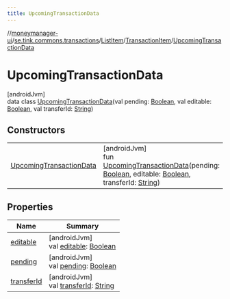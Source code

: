 ```yaml
---
title: UpcomingTransactionData
---
```

//[moneymanager-ui](../../../../../index.html)/[se.tink.commons.transactions](../../../index.html)/[ListItem](../../index.html)/[TransactionItem](../index.html)/[UpcomingTransactionData](index.html)



# UpcomingTransactionData



[androidJvm]\
data class [UpcomingTransactionData](index.html)(val pending: [Boolean](https://kotlinlang.org/api/latest/jvm/stdlib/kotlin/-boolean/index.html), val editable: [Boolean](https://kotlinlang.org/api/latest/jvm/stdlib/kotlin/-boolean/index.html), val transferId: [String](https://kotlinlang.org/api/latest/jvm/stdlib/kotlin/-string/index.html))



## Constructors


| | |
|---|---|
| [UpcomingTransactionData](-upcoming-transaction-data.html) | [androidJvm]<br>fun [UpcomingTransactionData](-upcoming-transaction-data.html)(pending: [Boolean](https://kotlinlang.org/api/latest/jvm/stdlib/kotlin/-boolean/index.html), editable: [Boolean](https://kotlinlang.org/api/latest/jvm/stdlib/kotlin/-boolean/index.html), transferId: [String](https://kotlinlang.org/api/latest/jvm/stdlib/kotlin/-string/index.html)) |


## Properties


| Name | Summary |
|---|---|
| [editable](editable.html) | [androidJvm]<br>val [editable](editable.html): [Boolean](https://kotlinlang.org/api/latest/jvm/stdlib/kotlin/-boolean/index.html) |
| [pending](pending.html) | [androidJvm]<br>val [pending](pending.html): [Boolean](https://kotlinlang.org/api/latest/jvm/stdlib/kotlin/-boolean/index.html) |
| [transferId](transfer-id.html) | [androidJvm]<br>val [transferId](transfer-id.html): [String](https://kotlinlang.org/api/latest/jvm/stdlib/kotlin/-string/index.html) |

